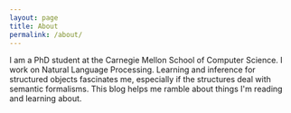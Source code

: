 ```yaml
---
layout: page
title: About
permalink: /about/
---
```

I am a PhD student at the Carnegie Mellon School of Computer Science. I work on     Natural Language Processing. Learning and inference for structured objects fascinates   me, especially if the structures deal with semantic formalisms. This blog helps me  ramble about things I'm reading and learning about.

